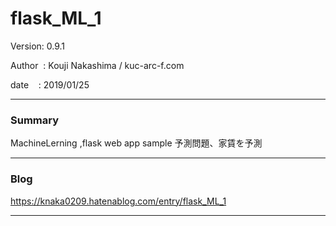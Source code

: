
# flask_ML_1

 Version: 0.9.1

 Author  : Kouji Nakashima / kuc-arc-f.com

 date    : 2019/01/25

***
### Summary

MachineLerning ,flask web app sample 予測問題、家賃を予測

***
### Blog

https://knaka0209.hatenablog.com/entry/flask_ML_1

***

